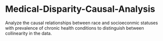 # Medical-Disparity-Causal-Analysis
Analyze the causal relationships between race and socioeconmic statuses with prevalence of chronic health conditions to distinguish between collinearity in the data. 